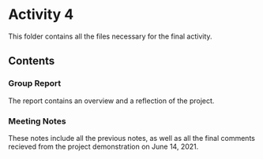 # Activity 4
This folder contains all the files necessary for the final activity.

## Contents
### Group Report
The report contains an overview and a reflection of the project.

### Meeting Notes
These notes include all the previous notes, as well as all the final comments recieved from
the project demonstration on June 14, 2021.
